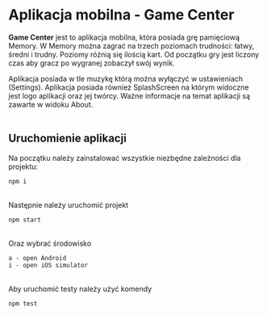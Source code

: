 # Aplikacja mobilna - Game Center

__Game Center__ jest to aplikacja mobilna, która posiada grę pamięciową Memory. 
W Memory można zagrać na trzech poziomach trudności: łatwy, średni i trudny. Poziomy różnią się ilością kart. Od początku gry jest liczony czas aby gracz po wygranej zobaczył swój wynik. 

Aplikacja posiada w tle muzykę którą można wyłączyć w ustawieniach (Settings). Aplikacja posiada również SplashScreen na którym widoczne jest logo aplikacji oraz jej twórcy. Ważne informacje na temat aplikacji są zawarte w widoku About.
</br>
</br>

## Uruchomienie aplikacji

Na początku należy zainstalować wszystkie niezbędne zależności dla projektu:
```
npm i
```
</br>
Następnie należy uruchomić projekt


```
npm start
```
</br>
Oraz wybrać środowisko

```
a - open Android
i - open iOS simulator
```
</br>
Aby uruchomić testy należy użyć komendy

```
npm test
```
